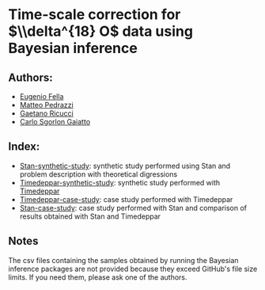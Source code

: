 # Time-scale correction for $\\delta^{18} O$ data using Bayesian inference

## Authors:
- [Eugenio Fella](https://github.com/eugeniofella)
- [Matteo Pedrazzi](https://github.com/matteopedrazzi)
- [Gaetano Ricucci](https://github.com/gae-ric)
- [Carlo Sgorlon Gaiatto](https://github.com/carlosgorlongaiatto)

## Index:
- [Stan-synthetic-study](Project/Stan-synthetic-study.ipynb): synthetic study performed using Stan and problem description with theoretical digressions
- [Timedeppar-synthetic-study](Project/Timedeppar-synthetic-study.ipynb): synthetic study performed with [Timedeppar](https://cran.r-project.org/web/packages/timedeppar/index.html)
- [Timedeppar-case-study](Project/Timedeppar-case-study.ipynb): case study performed with Timedeppar
- [Stan-case-study](Project/Stan-case-study.ipynb): case study performed with Stan and comparison of results obtained with Stan and Timedeppar

## Notes
The csv files containing the samples obtained by running the Bayesian inference packages are not provided because they exceed GitHub's file size limits. If you need them, please ask one of the authors.
